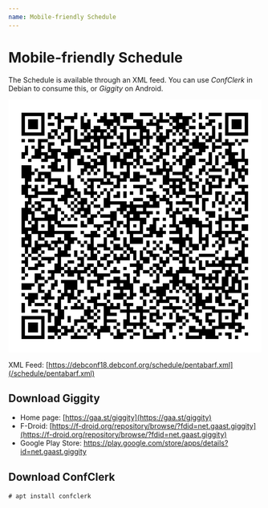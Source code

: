 ```yaml
---
name: Mobile-friendly Schedule
---
```

Mobile-friendly Schedule
========================

The Schedule is available through an XML feed.
You can use _ConfClerk_ in Debian to consume this, or _Giggity_ on
Android.

![Schedule QR Code](/static/img/dc18-schedule-qr-code.png "DebConf18 Schedule")

XML Feed: [https://debconf18.debconf.org/schedule/pentabarf.xml](/schedule/pentabarf.xml)

Download Giggity
----------------

- Home page: [https://gaa.st/giggity](https://gaa.st/giggity)
- F-Droid: [https://f-droid.org/repository/browse/?fdid=net.gaast.giggity](https://f-droid.org/repository/browse/?fdid=net.gaast.giggity)
- Google Play Store: [https://play.google.com/store/apps/details?id=net.gaast.giggity
](https://play.google.com/store/apps/details?id=net.gaast.giggity)

Download ConfClerk
------------------

	# apt install confclerk
